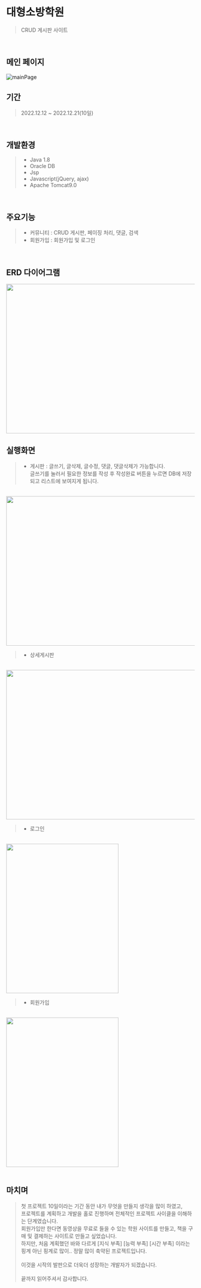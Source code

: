 # 대형소방학원
> CRUD 게시판 사이트

<br>

## 메인 페이지

![mainPage](https://user-images.githubusercontent.com/114133335/224046453-37faf88b-b1b8-4c60-a677-06aacb2f9e46.jpg)
<br>

## 기간
> 2022.12.12 ~ 2022.12.21(10일)
<br>

## 개발환경
> * Java 1.8
> * Oracle DB
> * Jsp
> * Javascript(jQuery, ajax)
> * Apache Tomcat9.0
<br>

## 주요기능
> * 커뮤니티 : CRUD 게시판, 페이징 처리, 댓글, 검색
> * 회원가입 : 회원가입 및 로그인
<br>

## ERD 다이어그램
<img src="https://user-images.githubusercontent.com/114133335/225570147-0eb6c3c8-4a1c-4427-98bd-20767833cdec.JPG" width="800" height="400"/>
<br>

## 실행화면
> * 게시판 : 글쓰기, 글삭제, 글수정, 댓글, 댓글삭제가 가능합니다. <br>
글쓰기를 눌러서 필요한 정보를 작성 후 작성완료 버튼을 누르면 DB에 저장되고 리스트에 보여지게 됩니다.
<br>
<img src="https://user-images.githubusercontent.com/114133335/224043093-e6847ad8-c117-4b9f-92f7-643469e18d6a.jpg" width="800" height="400"/>
<br>

> * 상세게시판
<br>
 <img src="https://user-images.githubusercontent.com/114133335/224043144-e4d53eb4-1c02-4b1b-a285-1e1fc9329138.jpg" width="800" height="400"/>
<br>

> * 로그인
<br>
 <img src="https://user-images.githubusercontent.com/114133335/225567888-40cfa5ec-4f8b-44e2-be8e-46927d5414ec.jpg" width="300" height="400"/>
<br>

> * 회원가입
<br>
 <img src="https://user-images.githubusercontent.com/114133335/225567776-98fc4a95-fd21-418c-a856-f4dc90f16886.jpg" width="300" height="400"/>

<br>
<br>

## 마치며
> 첫 프로젝트 10일이라는 기간 동안 내가 무엇을 만들지 생각을 많이 하였고, <br>프로젝트를 계획하고 개발을 홀로 진행하며 전체적인 프로젝트 사이클을 이해하는 단계였습니다.<br>
> 회원가입만 한다면 동영상을 무료로 들을 수 있는 학원 사이트를 만들고, 책을 구매 및 결제하는 사이트로 만들고 싶었습니다.<br>
> 하지만, 처음 계획했던 바와 다르게 [지식 부족] [능력 부족] [시간 부족] 이라는 핑계 아닌 핑계로 많이.. 정말 많이 축약된 프로젝트입니다.<br>
> <br>
> 이것을 시작의 발판으로 더욱더 성장하는 개발자가 되겠습니다.<br>
> <br>
> 끝까지 읽어주셔서 감사합니다.<br>

